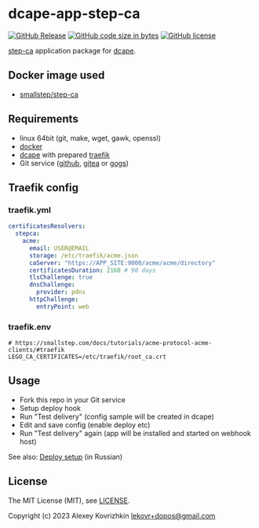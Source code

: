 # dcape-app-step-ca

[![GitHub Release][1]][2] [![GitHub code size in bytes][3]]() [![GitHub license][4]][5]

[1]: https://img.shields.io/github/release/dopos/dcape-app-step-ca.svg
[2]: https://github.com/dopos/dcape-app-step-ca/releases
[3]: https://img.shields.io/github/languages/code-size/dopos/dcape-app-step-ca.svg
[4]: https://img.shields.io/github/license/dopos/dcape-app-step-ca.svg
[5]: LICENSE

[step-ca](https://github.com/smallstep/certificates/) application package for [dcape](https://github.com/dopos/dcape).

## Docker image used

* [smallstep/step-ca](https://hub.docker.com/r/smallstep/step-ca)

## Requirements

* linux 64bit (git, make, wget, gawk, openssl)
* [docker](http://docker.io)
* [dcape](https://github.com/dopos/dcape) with prepared [traefik](https://traefik.io/)
* Git service ([github](https://github.com), [gitea](https://gitea.io) or [gogs](https://gogs.io))

## Traefik config

### traefik.yml

```traefik.yml
certificatesResolvers:
  stepca:
    acme:
      email: USER@EMAIL
      storage: /etc/traefik/acme.json
      caServer: "https://APP_SITE:9000/acme/acme/directory"
      certificatesDuration: 2160 # 90 days
      tlsChallenge: true
      dnsChallenge:
        provider: pdns
      httpChallenge:
        entryPoint: web
```

### traefik.env

```traefik.env
# https://smallstep.com/docs/tutorials/acme-protocol-acme-clients/#traefik
LEGO_CA_CERTIFICATES=/etc/traefik/root_ca.crt
```

## Usage

* Fork this repo in your Git service
* Setup deploy hook
* Run "Test delivery" (config sample will be created in dcape)
* Edit and save config (enable deploy etc)
* Run "Test delivery" again (app will be installed and started on webhook host)

See also: [Deploy setup](https://github.com/dopos/dcape/blob/master/DEPLOY.md) (in Russian)

## License

The MIT License (MIT), see [LICENSE](LICENSE).

Copyright (c) 2023 Alexey Kovrizhkin <lekovr+dopos@gmail.com>
